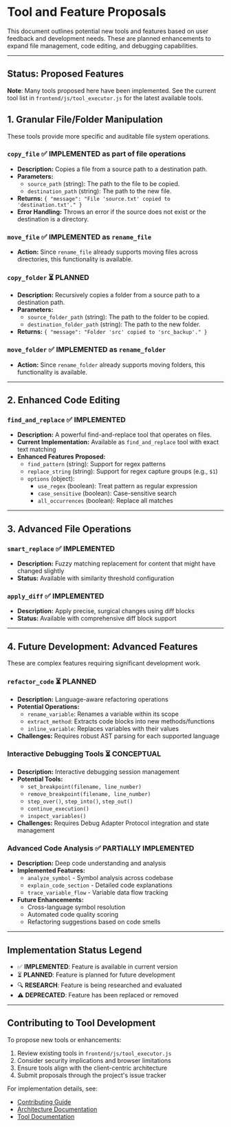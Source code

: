 # Tool and Feature Proposals

This document outlines potential new tools and features based on user feedback and development needs. These are planned enhancements to expand file management, code editing, and debugging capabilities.

---

## Status: Proposed Features

**Note**: Many tools proposed here have been implemented. See the current tool list in `frontend/js/tool_executor.js` for the latest available tools.

## 1. Granular File/Folder Manipulation

These tools provide more specific and auditable file system operations.

### `copy_file` ✅ **IMPLEMENTED as part of file operations**
- **Description:** Copies a file from a source path to a destination path.
- **Parameters:**
    - `source_path` (string): The path to the file to be copied.
    - `destination_path` (string): The path to the new file.
- **Returns:** `{ "message": "File 'source.txt' copied to 'destination.txt'." }`
- **Error Handling:** Throws an error if the source does not exist or the destination is a directory.

### `move_file` ✅ **IMPLEMENTED as `rename_file`**
- **Action:** Since `rename_file` already supports moving files across directories, this functionality is available.

### `copy_folder` ⏳ **PLANNED**
- **Description:** Recursively copies a folder from a source path to a destination path.
- **Parameters:**
    - `source_folder_path` (string): The path to the folder to be copied.
    - `destination_folder_path` (string): The path to the new folder.
- **Returns:** `{ "message": "Folder 'src' copied to 'src_backup'." }`

### `move_folder` ✅ **IMPLEMENTED as `rename_folder`**
- **Action:** Since `rename_folder` already supports moving folders, this functionality is available.

---

## 2. Enhanced Code Editing

### `find_and_replace` ✅ **IMPLEMENTED**
- **Description:** A powerful find-and-replace tool that operates on files.
- **Current Implementation:** Available as `find_and_replace` tool with exact text matching
- **Enhanced Features Proposed:**
    - `find_pattern` (string): Support for regex patterns
    - `replace_string` (string): Support for regex capture groups (e.g., `$1`)
    - `options` (object):
        - `use_regex` (boolean): Treat pattern as regular expression
        - `case_sensitive` (boolean): Case-sensitive search
        - `all_occurrences` (boolean): Replace all matches

---

## 3. Advanced File Operations

### `smart_replace` ✅ **IMPLEMENTED**
- **Description:** Fuzzy matching replacement for content that might have changed slightly
- **Status:** Available with similarity threshold configuration

### `apply_diff` ✅ **IMPLEMENTED**
- **Description:** Apply precise, surgical changes using diff blocks
- **Status:** Available with comprehensive diff block support

---

## 4. Future Development: Advanced Features

These are complex features requiring significant development work.

### `refactor_code` ⏳ **PLANNED**
- **Description:** Language-aware refactoring operations
- **Potential Operations:**
    - `rename_variable`: Renames a variable within its scope
    - `extract_method`: Extracts code blocks into new methods/functions
    - `inline_variable`: Replaces variables with their values
- **Challenges:** Requires robust AST parsing for each supported language

### Interactive Debugging Tools ⏳ **CONCEPTUAL**
- **Description:** Interactive debugging session management
- **Potential Tools:**
    - `set_breakpoint(filename, line_number)`
    - `remove_breakpoint(filename, line_number)`
    - `step_over()`, `step_into()`, `step_out()`
    - `continue_execution()`
    - `inspect_variables()`
- **Challenges:** Requires Debug Adapter Protocol integration and state management

### Advanced Code Analysis ✅ **PARTIALLY IMPLEMENTED**
- **Description:** Deep code understanding and analysis
- **Implemented Features:**
    - `analyze_symbol` - Symbol analysis across codebase
    - `explain_code_section` - Detailed code explanations
    - `trace_variable_flow` - Variable data flow tracking
- **Future Enhancements:**
    - Cross-language symbol resolution
    - Automated code quality scoring
    - Refactoring suggestions based on code smells

---

## Implementation Status Legend

- ✅ **IMPLEMENTED**: Feature is available in current version
- ⏳ **PLANNED**: Feature is planned for future development
- 🔍 **RESEARCH**: Feature is being researched and evaluated
- ⚠️ **DEPRECATED**: Feature has been replaced or removed

---

## Contributing to Tool Development

To propose new tools or enhancements:

1. Review existing tools in `frontend/js/tool_executor.js`
2. Consider security implications and browser limitations
3. Ensure tools align with the client-centric architecture
4. Submit proposals through the project's issue tracker

For implementation details, see:
- [Contributing Guide](./CONTRIBUTING.md)
- [Architecture Documentation](./ARCHITECTURE.md)
- [Tool Documentation](./TOOL_DOCUMENTATION.md)